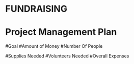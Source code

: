 # FUNDRAISING
# Project Management Plan
#Goal
#Amount of Money
#Number Of People
 
#Supplies Needed
#Volunteers Needed
#Overall Expenses
